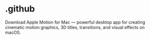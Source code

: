 # .github
Download Apple Motion for Mac — powerful desktop app for creating cinematic motion graphics, 3D titles, transitions, and visual effects on macOS.
